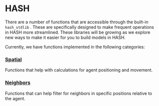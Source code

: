 # HASH

There are a number of functions that are accessible through the built-in `hash_stdlib` . These are specifically designed to make frequent operations in HASH more streamlined. These libraries will be growing as we explore new ways to make it easier for you to build models in HASH. 

Currently, we have functions implemented in the following categories:

### [Spatial](spatial.md)

Functions that help with calculations for agent positioning and movement.

### [Neighbors](neighbors.md)

Functions that can help filter for neighbors in specific positions relative to the agent.

